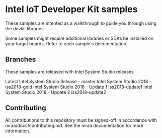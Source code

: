 Intel IoT Developer Kit samples
==============

These samples are intented as a walkthrough to guide you through using the
devkit libraries. 

Some samples might require additional libraries or SDKs be installed on
your target boards. Refer to each sample's documentation.

Branches
------------
These samples are released with Intel System Studio releases

Latest Intel System Studio Release - master
Intel System Studio 2018 - iss2018-gold
Intel System Studio 2018 - Update 1	iss2018-update1
Intel System Studio 2018 - Update 2	iss2018-update2




Contributing
------------

All contributions to this repository must be signed-off in accordance with
mraa/docs/contributing.md. See the mraa documentation for more information.

